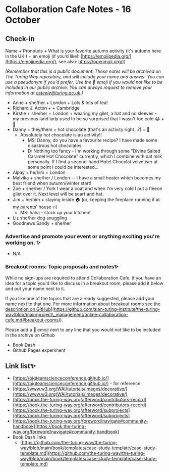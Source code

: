 # Collaboration Cafe Notes - 16 October

## Check-in

Name + Pronouns + What is your favorite autumn activity (it's autumn here in the UK!) + an emoji (if you'd like!: [https://emojipedia.org/](https://emojipedia.org/), see also: [https://openmoji.org/)](https://openmoji.org/))

*(Remember that this is a public document. These notes will be archived on The Turing Way repository, and will include your name and answer. You can use a pseudonym if you'd prefer. Use the 🤫 emoji if you would not like to be included in our public archive. You can always request to remove your information at asteele@turing.ac.uk.)*

* Anne + she/her + London + Lots \& lots of tea!
* Richard J. Acton + + Cambridge
* Kirstie + she/her + London + wearing my gilet, a hat and no sleeves - my previous land lady used to be so surprised that I wasn't too cold :joy: + 🦺
* Danny + they/them + hot chocolate (that's an activity right...?) + 🤧
    * Absolutely hot chocolate is an activity!!
        * MS: Danny, do you have a favourite recipe? I have made some disastrous hot chocolates.
        * D: Nothing too fancy - I'm working through some "Divine Salted Caramel Hot Chocolate" currently, which I combine with oat milk personally. If I find a second-hand Hotel Chocolat velvetiser at some point I could be interested...
* Alpay + he/him + London 
* Malvika + she/her / London -- I have a small heater which becomes my best friend when autumn/winter start! 
* Zoë + she/her / York I wear a coat and when I'm very cold I put a fleece gilet over it. Next level will be scarf and hat.
* Jim + he/him + staying inside 🏠 (or, keeping the fireplace running if at my parents' house 🔥)
    * MS: haha - stock up your kitchen!
* Liz she/her dog snuggling
* Goodnews Sandy + she/her

### Advertise and promote your event or anything exciting you're working on. ✨

* N/A

### Breakout rooms: Topic proposals and notes✨ 

While no sign-ups are required to attend Collaboration Cafe, if you have an idea for a topic you'd like to discuss in a breakout room, please add it below and put your name next to it. 

If you like one of the topics that are already suggested, please add your name next to that one. For more information about breakout rooms see [the description on GitHub]([https://github.com/alan-turing-institute/the-turing-way/blob/main/project\_management/online-collaboration-cafe.md#breakout-rooms)](https://github.com/alan-turing-institute/the-turing-way/blob/main/project\_management/online-collaboration-cafe.md#breakout-rooms)).

Please add a 🤫 emoji next to any line that you would not like to be included in the archive on Github

* Book Dash 
* Github Pages experiment

##  Link list✨ 

* [https://bigteamscienceconference.github.io/](https://bigteamscienceconference.github.io/)  - for reference
* [https://www.w3.org/WAI/tutorials/images/decorative/](https://www.w3.org/WAI/tutorials/images/decorative/) 
* [https://book.the-turing-way.org/afterword/contributors-record](https://book.the-turing-way.org/afterword/contributors-record)
* [https://book.the-turing-way.org/afterword/subprojects](https://book.the-turing-way.org/afterword/subprojects)
* [https://book.the-turing-way.org/foreword/navigate#community-handbook](https://book.the-turing-way.org/foreword/navigate#community-handbook)
* Book Dash links
    * [https://github.com/the-turing-way/the-turing-way/blob/main/book/templates/case-study-template/case-study-template.md](https://github.com/the-turing-way/the-turing-way/blob/main/book/templates/case-study-template/case-study-template.md)